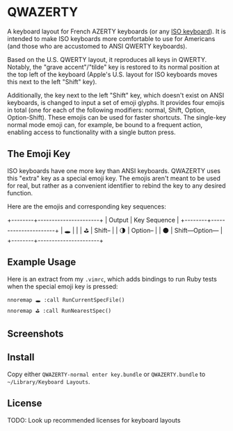 QWAZERTY
========

A keyboard layout for French AZERTY keyboards (or any [ISO
keyboard](https://en.wikipedia.org/wiki/ISO/IEC_9995)). It is intended to make
ISO keyboards more comfortable to use for Americans (and those who are
accustomed to ANSI QWERTY keyboards).

Based on the U.S. QWERTY layout, it reproduces all keys in QWERTY. Notably, the
"grave accent"/"tilde" key is restored to its normal position at the top left of
the keyboard (Apple's U.S. layout for ISO keyboards moves this next to the left
"Shift" key).

Additionally, the key next to the left "Shift" key, which doesn't exist on ANSI
keyboards, is changed to input a set of emoji glyphs. It provides four emojis in
total (one for each of the following modifiers: normal, Shift, Option,
Option-Shift). These emojis can be used for faster shortcuts. The single-key
normal mode emoji can, for example, be bound to a frequent action, enabling
access to functionality with a single button press.


## The Emoji Key
ISO keyboards have one more key than ANSI keyboards. QWAZERTY uses this "extra"
key as a special emoji key. The emojis aren't meant to be used for real, but
rather as a convenient identifier to rebind the key to any desired function.

Here are the emojis and corresponding key sequences:

+--------+----------------------+
| Output | Key Sequence         |
+--------+----------------------+
|   🕳   | <Emoji>              |
|   ⛳   | Shift–<Emoji>        |
|   🌗   | Option–<Emoji>       |
|   🌑   | Shift—Option—<Emoji> |
+--------+----------------------+


## Example Usage
Here is an extract from my `.vimrc`, which adds bindings to run Ruby tests when
the special emoji key is pressed:

	nnoremap 🕳 :call RunCurrentSpecFile()
	nnoremap ⛳ :call RunNearestSpec()


## Screenshots


## Install
Copy either `QWAZERTY-normal enter key.bundle` or `QWAZERTY.bundle` to
`~/Library/Keyboard Layouts`.


## License
TODO: Look up recommended licenses for keyboard layouts
